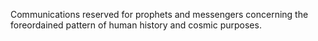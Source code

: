 Communications reserved for prophets and messengers concerning the foreordained pattern of human history and cosmic purposes. 